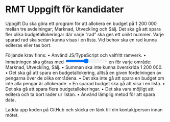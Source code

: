 # RMT Uppgift för kandidater

Uppgift
Du ska göra ett program för att allokera en budget på 1 200 000 mellan tre avdelningar;
Marknad, Utveckling och Sälj. Det ska gå att spara fler olika budgetallokeringar där varje
”rad” ska ges ett unikt nummer. Varje sparad rad ska sedan kunna visas i en lista. Vid behov
ska en rad kunna editeras eller tas bort.

Följande krav finns:
• Använd JS/TypeScript och valfritt ramverk.
• Inmatningen ska göras med <input type="range"> en för varje område: Marknad, Utveckling, Sälj.
• Summan ska inte kunna överskrida 1 200 000.
• Det ska gå att spara en budgetallokering, alltså en given fördelningen av pengarna över de olika områdena.
• Det ska inte gå att spara en budget om inte alla pengar är allokerade.
• En sparad budget ska gå att visa i en lista.
• Det ska gå att spara flera budgetallokeringar.
• Det ska vara möjligt att editera och ta bort rader ur listan.
• Använd lämplig metod för att spara data.

Ladda upp koden på GitHub och skicka en länk till din kontaktperson innan mötet.